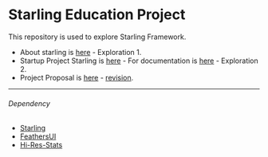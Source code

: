 # Starling Education Project

This repository is used to explore Starling Framework.

* About starling is [here](doc/Resume_Starling.md) - Exploration 1.
* Startup Project Starling is [here](startup/) - For documentation is [here](startup/doc/TellYourName.pdf) - Exploration 2.
* Project Proposal is [here](doc/You-Can-Use-It-13514047-Bervianto-Leo-P.pdf) - [revision](doc/You-Can-Use-It-13514047-Bervianto-Leo-P-revisi.pdf).

---
###### Dependency

* [Starling](http://gamua.com/starling/)
* [FeathersUI](http://feathersui.com/)
* [Hi-Res-Stats](https://github.com/mrdoob/Hi-ReS-Stats)
